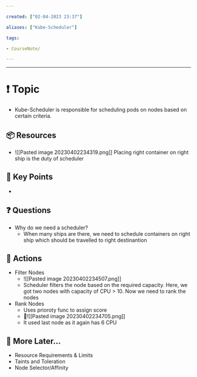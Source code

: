 ```yaml
---

created: ["02-04-2023 23:37"]

aliases: ["Kube-Scheduler"]

tags:

- CourseNote/

---
```


  

---

# ❗ Topic

- Kube-Scheduler is responsible for scheduling pods on nodes based on certain criteria. 

## 📦 Resources

- ![[Pasted image 20230402234319.png]] Placing right container on right ship is the duty of scheduler

## 🔑 Key Points

-

## ❓ Questions

- Why do we need a scheduler?
	- When many ships are there, we need to schedule containers on right ship which should be travelled to right destinantion

## 🎯 Actions

- Filter Nodes
	- ![[Pasted image 20230402234507.png]]
	- Scheduler filters the node based on the required capacity. Here, we got two nodes with capacity of CPU > 10. Now we need to rank the nodes
- Rank Nodes
	- Uses prioroty func to assign score
	- 👀![[Pasted image 20230402234705.png]]
	- It used last node as it again has 6 CPU

##  👀 More Later...
- Resource Requirements & Limits
- Taints and Toleration
- Node Selector/Affinity

